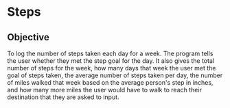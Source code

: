# Steps

## Objective
To log the number of steps taken each day for a week. The program tells the user whether they met the step goal for the day. It also gives the total number of steps for the week, how many days that week the user met the goal of steps taken, the average number of steps taken per day, the number of miles walked that week based on the average person's step in inches, and how many more miles the user would have to walk to reach their destination that they are asked to input. 
